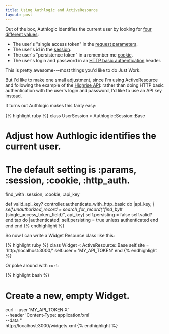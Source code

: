```yaml
---
title: Using Authlogic and ActiveResource
layout: post
---
```


Out of the box, Authlogic identifies the current user by looking for [four different values](http://github.com/binarylogic/authlogic/blob/7cd869f49a264cb7ece7e72df8ff077c06fdc5d3/lib/authlogic/session/config.rb#L107-120):

- The user's "single access token" in the [request parameters](http://github.com/binarylogic/authlogic/blob/7cd869f49a264cb7ece7e72df8ff077c06fdc5d3/lib/authlogic/session/params.rb).
- The user's id in the [session](http://github.com/binarylogic/authlogic/blob/7cd869f49a264cb7ece7e72df8ff077c06fdc5d3/lib/authlogic/session/session.rb).
- The user's "persistence token" in a remember me [cookie](http://github.com/binarylogic/authlogic/blob/7cd869f49a264cb7ece7e72df8ff077c06fdc5d3/lib/authlogic/session/cookies.rb).
- The user's login and password in an [HTTP basic authentication](http://github.com/binarylogic/authlogic/blob/7cd869f49a264cb7ece7e72df8ff077c06fdc5d3/lib/authlogic/session/base.rb#L341-352) header.

This is pretty awesome---most things you'd like to do Just Work.

But I'd like to make one small adjustment, since I'm using ActiveResource and following the example of the [Highrise API](http://developer.37signals.com/highrise/): rather than doing HTTP basic authentication with the user's login and password, I'd like to use an API key instead.

It turns out Authlogic makes this fairly easy:

{% highlight ruby %}
class UserSession < Authlogic::Session::Base
  # Adjust how Authlogic identifies the current user.
  # The default setting is :params, :session, :cookie, :http_auth.
  find_with :session, :cookie, :api_key
  
  def valid_api_key?
    controller.authenticate_with_http_basic do |api_key, _|
      self.unauthorized_record = search_for_record("find_by_#{single_access_token_field}", api_key)
      self.persisting = false
      self.valid?
    end.tap do |authenticated|
      self.persisting = true unless authenticated
    end
  end
end
{% endhighlight %}

So now I can write a Widget Resource class like this:

{% highlight ruby %}
class Widget < ActiveResource::Base
  self.site = 'http://localhost:3000/'
  self.user = 'MY_API_TOKEN'
end
{% endhighlight %}

Or poke around with `curl`:

{% highlight bash %}
# Create a new, empty Widget.
curl --user   'MY_API_TOKEN:X'                \
     --header 'Content-Type: application/xml' \
     --data   '<widget></widget>'             \
     http://localhost:3000/widgets.xml
{% endhighlight %}
